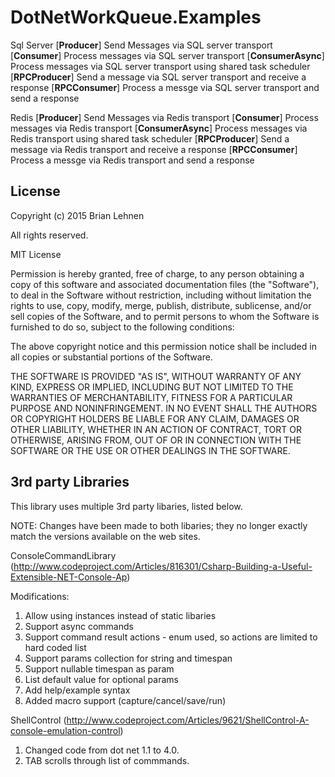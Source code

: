 DotNetWorkQueue.Examples
=========

Sql Server
	[**Producer**]
		Send Messages via SQL server transport
	[**Consumer**]
		Process messages via SQL server transport
	[**ConsumerAsync**]
		Process messages via SQL server transport using shared task scheduler
	[**RPCProducer**]
		Send a message via SQL server transport and receive a response
	[**RPCConsumer**]
		Process a messge via SQL server transport and send a response

Redis
	[**Producer**]
		Send Messages via Redis transport
	[**Consumer**]
		Process messages via Redis transport
	[**ConsumerAsync**]
		Process messages via Redis transport using shared task scheduler
	[**RPCProducer**]
		Send a message via Redis transport and receive a response
	[**RPCConsumer**]
		Process a messge via Redis transport and send a response

License
--------
Copyright (c) 2015 Brian Lehnen

All rights reserved.
 
MIT License

Permission is hereby granted, free of charge, to any person obtaining a copy
of this software and associated documentation files (the "Software"), to deal
in the Software without restriction, including without limitation the rights
to use, copy, modify, merge, publish, distribute, sublicense, and/or sell
copies of the Software, and to permit persons to whom the Software is
furnished to do so, subject to the following conditions:

The above copyright notice and this permission notice shall be included in
all copies or substantial portions of the Software.

THE SOFTWARE IS PROVIDED "AS IS", WITHOUT WARRANTY OF ANY KIND, EXPRESS OR
IMPLIED, INCLUDING BUT NOT LIMITED TO THE WARRANTIES OF MERCHANTABILITY,
FITNESS FOR A PARTICULAR PURPOSE AND NONINFRINGEMENT. IN NO EVENT SHALL THE
AUTHORS OR COPYRIGHT HOLDERS BE LIABLE FOR ANY CLAIM, DAMAGES OR OTHER
LIABILITY, WHETHER IN AN ACTION OF CONTRACT, TORT OR OTHERWISE, ARISING FROM,
OUT OF OR IN CONNECTION WITH THE SOFTWARE OR THE USE OR OTHER DEALINGS IN
THE SOFTWARE.

3rd party Libraries
--------

This library uses multiple 3rd party libaries, listed below.

NOTE: Changes have been made to both libaries; they no longer exactly match the versions available on the web sites.

ConsoleCommandLibrary (http://www.codeproject.com/Articles/816301/Csharp-Building-a-Useful-Extensible-NET-Console-Ap)

Modifications:

1) Allow using instances instead of static libaries
2) Support async commands
3) Support command result actions - enum used, so actions are limited to hard coded list
4) Support params collection for string and timespan
5) Support nullable timespan as param
6) List default value for optional params
7) Add help/example syntax
8) Added macro support (capture/cancel/save/run)

ShellControl (http://www.codeproject.com/Articles/9621/ShellControl-A-console-emulation-control)

1) Changed code from dot net 1.1 to 4.0. 
2) TAB scrolls through list of commmands.
